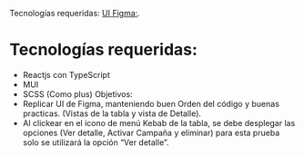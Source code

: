 

Tecnologías requeridas: [UI Figma:](https://github.com/facebook/create-react-app).

# Tecnologías requeridas:
- Reactjs con TypeScript
- MUI
- SCSS (Como plus)
Objetivos:
- Replicar UI de Figma, manteniendo buen Orden del código y buenas practicas. (Vistas de la tabla y
vista de Detalle).
- Al clickear en el icono de menú Kebab de la tabla, se debe desplegar las opciones (Ver detalle,
Activar Campaña y eliminar) para esta prueba solo se utilizará la opción “Ver detalle”.